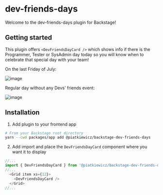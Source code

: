 # dev-friends-days

Welcome to the dev-friends-days plugin for Backstage!

## Getting started

This plugin offers `<DevFriendsDayCard />` which shows info if there is the Programmer, Tester or SysAdmin day today so you will know when to celebrate that special day with your team!

On the last Friday of July:

![image](https://github.com/piatkiewicz/backstage-plugins/assets/8793897/6b519c32-a845-4c43-940f-e2ec93a9325e)

Regular day without any Devs' friends event:

![image](https://github.com/piatkiewicz/backstage-plugins/assets/8793897/66acff85-2a7e-4a4a-b5d9-5ab41d4d4f47)

## Installation

1. Add plugin to your frontend app
```sh
# From your Backstage root directory
yarn --cwd packages/app add @piatkiewicz/backstage-dev-friends-days
```

2. Add import and place the `DevFriendsDayCard` component where you want it to display
```ts
//...
import { DevFriendsDayCard } from '@piatkiewicz/backstage-dev-friends-days';
//...
  <Grid item xs={12}>
    <DevFriendsDayCard />
  </Grid>
//...
```
